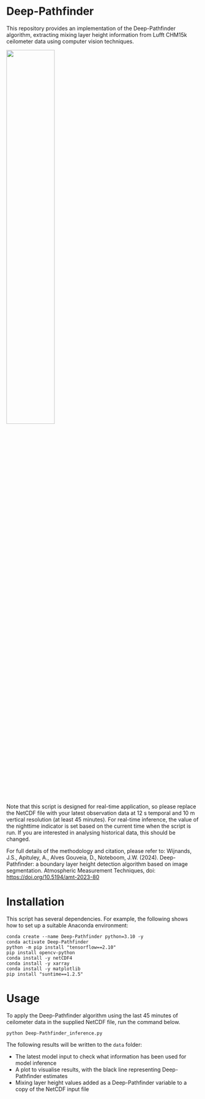 # Deep-Pathfinder
This repository provides an implementation of the Deep-Pathfinder algorithm, extracting mixing layer height information from Lufft CHM15k ceilometer data using computer vision techniques.

<img src="concept.png" width="50%" />

Note that this script is designed for real-time application, so please replace the NetCDF file with your latest observation data at 12 s temporal and 10 m vertical resolution (at least 45 minutes). For real-time inference, the value of the nighttime indicator is set based on the current time when the script is run. If you are interested in analysing historical data, this should be changed.

For full details of the methodology and citation, please refer to: Wijnands, J.S., Apituley, A., Alves Gouveia, D., Noteboom, J.W. (2024). Deep-Pathfinder: a boundary layer height detection algorithm based on image segmentation. Atmospheric Measurement Techniques, doi: https://doi.org/10.5194/amt-2023-80

# Installation

This script has several dependencies. For example, the following shows how to set up a suitable Anaconda environment:

```
conda create --name Deep-Pathfinder python=3.10 -y
conda activate Deep-Pathfinder
python -m pip install "tensorflow==2.10"
pip install opencv-python
conda install -y netCDF4
conda install -y xarray
conda install -y matplotlib
pip install "suntime==1.2.5"

```

# Usage

To apply the Deep-Pathfinder algorithm using the last 45 minutes of ceilometer data in the supplied NetCDF file, run the command below.

```
python Deep-Pathfinder_inference.py
```

The following results will be written to the `data` folder:
* The latest model input to check what information has been used for model inference
* A plot to visualise results, with the black line representing Deep-Pathfinder estimates
* Mixing layer height values added as a Deep-Pathfinder variable to a copy of the NetCDF input file
